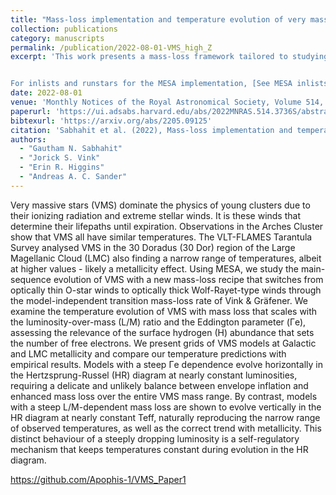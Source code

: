 ```yaml
---
title: "Mass-loss implementation and temperature evolution of very massive stars "
collection: publications
category: manuscripts
permalink: /publication/2022-08-01-VMS_high_Z
excerpt: 'This work presents a mass-loss framework tailored to studying the evolution of very massive stars at Galactic and LMC-like metallicities. We apply the concept of a model-independent anchor point - the so-called transition mass-loss rate - in young massive clusters within these two galaxies, specifically the Arches cluster near the Galactic Center and the Tarantula Nebula in the LMC. The concept of the transition mass-loss rate is straightforward: it is an analytical expression derived from fundamental principles of wind hydrodynamics that predicts the mass-loss rate of stars in spectral morphological transition between O-type stars with absorption-dominated spectra to WNh-type Wolf–Rayet stars with hydrogen-rich, emission-dominated spectra. For these transitional “slash” stars, both the wind efficiency and wind optical depth are roughly unity. The key advantage of using the transition mass-loss rate is that it is far less model-dependent and more accurate than traditional mass-loss diagnostics based on underlying atmosphere models which are heavily plagued by clumping uncertainties and can suffer from uncertainties exceeding an order of magnitude.


For inlists and runstars for the MESA implementation, [See MESA inlists and runstars here](https://github.com/Apophis-1/VMS_Paper1)'
date: 2022-08-01
venue: 'Monthly Notices of the Royal Astronomical Society, Volume 514, Issue 3, pp.3736-3753'
paperurl: 'https://ui.adsabs.harvard.edu/abs/2022MNRAS.514.3736S/abstract'
bibtexurl: 'https://arxiv.org/abs/2205.09125'
citation: 'Sabhahit et al. (2022), Mass-loss implementation and temperature evolution of very massive stars, MNRAS, Volume 514, Issue 3, pp.3736-3753'
authors:
  - "Gautham N. Sabhahit"
  - "Jorick S. Vink"
  - "Erin R. Higgins"
  - "Andreas A. C. Sander"
---
```

Very massive stars (VMS) dominate the physics of young clusters due to their ionizing radiation and extreme stellar winds. It is these winds that determine their lifepaths until expiration. Observations in the Arches Cluster show that VMS all have similar temperatures. The VLT-FLAMES Tarantula Survey analysed VMS in the 30 Doradus (30 Dor) region of the Large Magellanic Cloud (LMC) also finding a narrow range of temperatures, albeit at higher values - likely a metallicity effect. Using MESA, we study the main-sequence evolution of VMS with a new mass-loss recipe that switches from optically thin O-star winds to optically thick Wolf-Rayet-type winds through the model-independent transition mass-loss rate of Vink & Gräfener. We examine the temperature evolution of VMS with mass loss that scales with the luminosity-over-mass (L/M) ratio and the Eddington parameter (Γe), assessing the relevance of the surface hydrogen (H) abundance that sets the number of free electrons. We present grids of VMS models at Galactic and LMC metallicity and compare our temperature predictions with empirical results. Models with a steep Γe dependence evolve horizontally in the Hertzsprung-Russel (HR) diagram at nearly constant luminosities, requiring a delicate and unlikely balance between envelope inflation and enhanced mass loss over the entire VMS mass range. By contrast, models with a steep L/M-dependent mass loss are shown to evolve vertically in the HR diagram at nearly constant Teff, naturally reproducing the narrow range of observed temperatures, as well as the correct trend with metallicity. This distinct behaviour of a steeply dropping luminosity is a self-regulatory mechanism that keeps temperatures constant during evolution in the HR diagram. 

https://github.com/Apophis-1/VMS_Paper1

